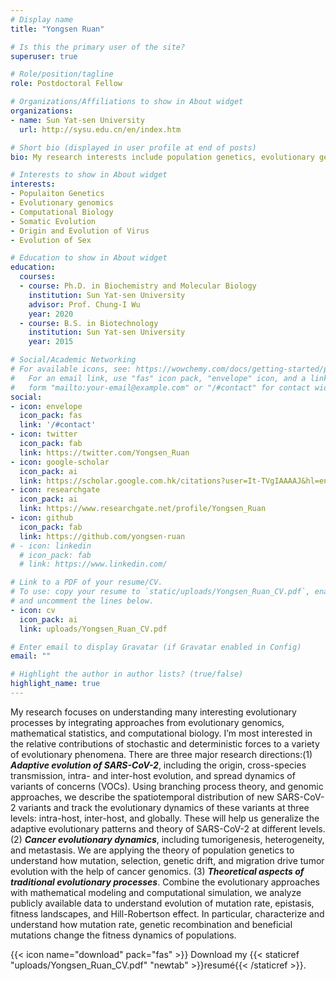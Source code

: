 ```yaml
---
# Display name
title: "Yongsen Ruan"

# Is this the primary user of the site?
superuser: true

# Role/position/tagline
role: Postdoctoral Fellow 

# Organizations/Affiliations to show in About widget
organizations:
- name: Sun Yat-sen University
  url: http://sysu.edu.cn/en/index.htm

# Short bio (displayed in user profile at end of posts)
bio: My research interests include population genetics, evolutionary genomics, somatic evolution, origin and evolution of virus, evolution of sex.

# Interests to show in About widget
interests:
- Populaiton Genetics
- Evolutionary genomics
- Computational Biology
- Somatic Evolution
- Origin and Evolution of Virus
- Evolution of Sex

# Education to show in About widget
education:
  courses:
  - course: Ph.D. in Biochemistry and Molecular Biology
    institution: Sun Yat-sen University
    advisor: Prof. Chung-I Wu
    year: 2020
  - course: B.S. in Biotechnology
    institution: Sun Yat-sen University
    year: 2015

# Social/Academic Networking
# For available icons, see: https://wowchemy.com/docs/getting-started/page-builder/#icons
#   For an email link, use "fas" icon pack, "envelope" icon, and a link in the
#   form "mailto:your-email@example.com" or "/#contact" for contact widget.
social:
- icon: envelope
  icon_pack: fas
  link: '/#contact'
- icon: twitter
  icon_pack: fab
  link: https://twitter.com/Yongsen_Ruan
- icon: google-scholar
  icon_pack: ai
  link: https://scholar.google.com.hk/citations?user=It-TVgIAAAAJ&hl=en
- icon: researchgate
  icon_pack: ai
  link: https://www.researchgate.net/profile/Yongsen_Ruan
- icon: github
  icon_pack: fab
  link: https://github.com/yongsen-ruan
# - icon: linkedin
  # icon_pack: fab
  # link: https://www.linkedin.com/

# Link to a PDF of your resume/CV.
# To use: copy your resume to `static/uploads/Yongsen_Ruan_CV.pdf`, enable `ai` icons in `params.toml`, 
# and uncomment the lines below.
- icon: cv
  icon_pack: ai
  link: uploads/Yongsen_Ruan_CV.pdf

# Enter email to display Gravatar (if Gravatar enabled in Config)
email: ""

# Highlight the author in author lists? (true/false)
highlight_name: true
---
```


My research focuses on understanding many interesting evolutionary processes by integrating approaches from evolutionary genomics, mathematical statistics, and computational biology. I’m most interested in the relative contributions of stochastic and deterministic forces to a variety of evolutionary phenomena. There are three major research directions:(1) ***Adaptive evolution of SARS-CoV-2***, including the origin, cross-species transmission, intra- and inter-host evolution, and spread dynamics of variants of concerns (VOCs). Using branching process theory, and genomic approaches, we describe the spatiotemporal distribution of new SARS-CoV-2 variants and track the evolutionary dynamics of these variants at three levels: intra-host, inter-host, and globally. These will help us generalize the adaptive evolutionary patterns and theory of SARS-CoV-2 at different levels.(2) ***Cancer evolutionary dynamics***, including tumorigenesis, heterogeneity, and metastasis. We are applying the theory of population genetics to understand how mutation, selection, genetic drift, and migration drive tumor evolution with the help of cancer genomics. (3) ***Theoretical aspects of traditional evolutionary processes***. Combine the evolutionary approaches with mathematical modeling and computational simulation, we analyze publicly available data to understand evolution of mutation rate, epistasis, fitness landscapes, and Hill-Robertson effect. In particular, characterize and understand how mutation rate, genetic recombination and beneficial mutations change the fitness dynamics of populations.



{{< icon name="download" pack="fas" >}} Download my {{< staticref "uploads/Yongsen_Ruan_CV.pdf" "newtab" >}}resumé{{< /staticref >}}.
